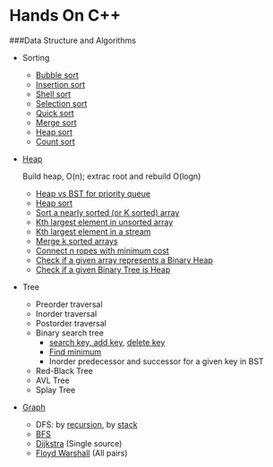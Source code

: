 Hands On C++
=======

###Data Structure and Algorithms
- Sorting
  - [Bubble sort](https://github.com/jimzhu/handson/blob/master/DSA/sorting/bubble_sort.cpp)
  - [Insertion sort](https://github.com/jimzhu/handson/blob/master/DSA/sorting/insertion_sort.cpp)
  - [Shell sort](https://github.com/jimzhu/handson/blob/master/DSA/sorting/shell_sort.cpp)
  - [Selection sort](https://github.com/jimzhu/handson/blob/master/DSA/sorting/selection_sort.cpp)
  - [Quick sort](https://github.com/jimzhu/handson/blob/master/DSA/sorting/quick_sort.cpp)
  - [Merge sort](https://github.com/jimzhu/handson/blob/master/DSA/sorting/merge_sort.cpp)
  - [Heap sort](https://github.com/jimzhu/handson/blob/master/DSA/sorting/heap_sort.cpp)
  - [Count sort](https://github.com/jimzhu/handson/blob/master/DSA/sorting/count_sort.cpp)

- [Heap](http://www.geeksforgeeks.org/heap/)

   Build heap, O(n); extrac root and rebuild O(logn)
  * [Heap vs BST for priority queue](http://www.geeksforgeeks.org/why-is-binary-heap-preferred-over-bst-for-priority-queue/)
  * [Heap sort](https://github.com/jimzhu/handson/blob/master/DSA/sorting/heap_sort.cpp)
  * [Sort a nearly sorted (or K sorted) array](http://www.geeksforgeeks.org/nearly-sorted-algorithm/)
  * [Kth largest element in unsorted array](https://github.com/jimzhu/handson/blob/master/DSA/heap/kth_largest_element_in_unsorted_array.cpp)
  * [Kth largest element in a stream](https://github.com/jimzhu/handson/blob/master/DSA/heap/kth_largest_element_in_a_stream.cpp)
  * [Merge k sorted arrays](https://github.com/jimzhu/handson/blob/master/LeetCode/23_Merge%20k%20Sorted%20Lists.cpp)
  * [Connect n ropes with minimum cost](http://www.geeksforgeeks.org/connect-n-ropes-minimum-cost/)
  * [Check if a given array represents a Binary Heap](http://www.geeksforgeeks.org/how-to-check-if-a-given-array-represents-a-binary-heap/)
  * [Check if a given Binary Tree is Heap](http://www.geeksforgeeks.org/check-if-a-given-binary-tree-is-heap/)

- Tree
  - Preorder traversal
  - Inorder traversal
  - Postorder traversal
  - Binary search tree
    - [search key, add key](http://geeksquiz.com/binary-search-tree-set-1-search-and-insertion/), [delete key](http://geeksquiz.com/binary-search-tree-set-2-delete/) 
    - [Find minimum](http://www.geeksforgeeks.org/find-the-minimum-element-in-a-binary-search-tree/)
    - Inorder predecessor and successor for a given key in BST
  - Red-Black Tree
  - AVL Tree
  - Splay Tree
   
   


- [Graph](http://www.geeksforgeeks.org/data-structures/#Graph)
  - DFS: by [recursion](https://github.com/jimzhu/handson/blob/master/DSA/graph/DFS_recursion.cpp), by [stack](https://github.com/jimzhu/handson/blob/master/DSA/graph/DFS.cpp)
  - [BFS](https://github.com/jimzhu/handson/blob/master/DSA/graph/BFS.cpp)
  - [Dijkstra](https://github.com/jimzhu/handson/blob/master/DSA/graph/Dijkstra.cpp) (Single source)
  - [Floyd Warshall](https://github.com/jimzhu/handson/blob/master/DSA/graph/Floyd_Warshall.cpp) (All pairs)


